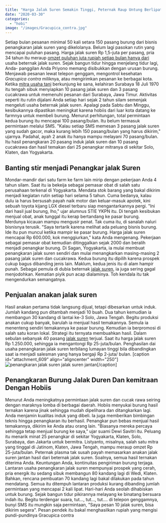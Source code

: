 ```yaml
---
title: "Harga Jalak Suren Semakin Tinggi, Peternak Raup Untung Berlipat"
date: "2020-03-30"
categories: 
  - "hobi"
image: "/images/Gracupica_contra.jpg"
---
```


Setiap bulan pesanan minimal 50 kali setara 150 pasang burung dari bisnis penangkaran jalak suren yang dikelolanya. Belum lagi pasokan rutin yang mencapai puluhan pasang. Harga jalak suren Rp 1,5-juta per pasang, pria 34 tahun itu meraup [omzet puluhan juta rupiah setiap bulan hanya dari](http://localhost/mitra/sukses-raup-omzet-50-juta-dari.html) usaha beternak jalak suren. Sejak bangun tidur hingga menjelang tidur lagi, Anda- panggilan Anda Priyono memang disibukkan dengan urusan burung. Menjawab pesanan lewat telepon genggam, mengontrol kesehatan _Gracupica contra_ miliknya, atau mengirimkan pesanan ke berbagai kota. Ketika [mitra usaha tani](http://localhost/mitra) berkunjung ke sana, kelahiran Surabaya 18 Juli 1970 itu tengah sibuk menyiapkan 10 pasang jalak suren dan 3 pasang cucakrawa untuk memenuhi pesanan dari Surabaya, Jawa Timur. Aktivitas seperti itu rutin dijalani Anda setiap hari sejak 2 tahun silam semenjak mengeluti usaha beternak jalak suren. Apalagi pada Sabtu dan Minggu, kesibukannya dipastikan meningkat karena hobiis dari luar kota datang ke farmnya untuk membeli burung. Menurut perhitungan, total permintaan kedua burung itu mencapai 100 pasang/bulan. Itu belum termasuk permintaan melalui SMS. "Kalau setiap SMS memesan 3 pasang jalak suren yang sudah gacor, maka kurang lebih 150 pasang/bulan yang harus dikirim," ujarnya. Padahal, ayah 2 anak itu hanya mampu melayani 70 pasang/bulan. Itu hasil penangkaran 20 pasang induk jalak suren dan 10 pasang cucakrawa dan hasil temakan dari 25 penangkar mitranya di sekitar Solo, Klaten, dan Yogyakarta.

## Banting stir menjadi Penangkar jalak Suren

Mondar-mandir dari satu farm ke farm lain mirip dengan pekerjaan Anda 4 tahun silam. Saat itu ia bekeija sebagai pemasar obat di salah satu perusahaan terkenal di Yogyakarta. Mendata stok barang yang bakal dikirim menjadi kegiatan rutin setiap hari selama 5 tahun. Cuma bedanya, kalau dulu ia harus bersusah payah naik motor dan keluar-masuk apotek, kini sebuah toyota kijang LGX diesel terbaru siap mengantarkannya pergi. "Ini dari hasil jual burung, lho," ujar alumnus STIE YKPN itu. Di tengah kesibukan menjual obat, anak tunggal itu kerap bertandang ke pasar burung. Merdunya kicauan mampu mengusir penat. Tak cuma itu, di sanalah naluri bisnisnya terusik. "Saya tertarik karena melihat ada peluang bisnis burung. Ide itu pun muncul ketika mampir ke pasar burung. Harga jalak suren mencapai Rp 600.000, kok menggiurkan," kata Anda mengenang. Pekerjaan sebagai pemasar obat kemudian ditinggalkan sejak 2000 dan beralih menjadi penangkar burung. Di Sagan, Yogyakarta, ia mulai membuat penangkaran jalak suren sendiri dan mulai menangkarkan masing-masing 2 pasang jalak suren dan cucakrawa. Kedua burung itu dipilih karena prospek cukup bagus dibanding jenis lain. Maklum, kedua jenis itu di alam hampir punah. Sebagai pemula di dubia beternak [jalak suren](http://datazone.birdlife.org/species/factsheet/103890729), ia juga sering gagal menjodohkan. Kematian piyik pun acap dialaminya. Toh kendala itu tak mengendurkan semangatnya.

## Penjualan anakan jalak suren

Hasil anakan pertama tidak langsung dijual, tetapi dibesarkan untuk induk. Jumlah kandang pun ditambah menjadi 10 buah. Dua tahun kemudian ia membangun 30 kandang di lantai ke-3 Solo, Jawa Tengah. Begitu produksi anakan cukup banyak, barulah ia menjual hasil temakannya. Semula ia menenteng sendiri temakannya ke pasar burung. Kemudian ia berpromosi di salah satu koran lokal. Strategi itu ternyata membuahkan hasil. Dalam sebulan sebanyak 40 pasang [jalak suren](http://datazone.birdlife.org/species/factsheet/103890729) terjual. Saat itu harga jalak suren Rp 1.250.000, sehingga ia mengantongi Rp 25-juta/bulan. Penghasilan dai usaha penangkaran jalak suren terbilang lumayan tinggi bila dibandingkan saat ia menjadi salesman yang hanya bergaji Rp 2-juta/ bulan. \[caption id="attachment\_609" align="aligncenter" width="250"\]![penangkaran jalak suren](/images/Untitled_601x800.jpg) jalak suren jantan\[/caption\]

## Penangkaran Burung Jalak Duren Dan kemitraan Dengan Hobiis

Menurut Anda meningkatnya permintaan jalak suren dan cucak rawa seiring dengan maraknya lomba di berbagai daerah. Hobiis menyukai burung hasil ternakan karena jinak sehingga mudah dipelihara dan ditangkarkan lagi. Anda menjamin kualitas induk yang dibeli. Ia juga memberikan bimbingan teknis hingga penangkaran itu berhasil. Penangkar pun bebas menjual hasil temakannya, dikirim ke Anda atau orang lain. "Biasanya mereka percaya sehingga tetap menjual burung ke saya," ujar suami Dewi Savitri itu. Peluang itu menarik minat 25 penangkar di sekitar Yogyakarta, Klaten, Solo, Surabaya, dan Jakarta untuk bermitra. Listyanto, misalnya, salah satu mitra yang tinggal di Jatinom, Klaten, Jawa Tengah, mampu meraup omzet Rp 25-juta/bulan. Peternak plasma tak susah payah memasarkan anakan jalak suren jantan hasil dari beternak jalak suren. Soalnya, semua hasil ternakan diterima Anda. Keuntungan Anda, kontinuitas pengiriman burung terjaga. Lantaran usaha penangkaran jalak suren mempunyai prospek yang cerah, pria energik itu sedang sibuk membangun 80 kandang lagi di Wedi, Klaten. Bahkan, rencana pembuatan 70 kandang lagi bakal dilakukan pada tahun mendatang. Semua itu ditempuh lantaran produksi kurang dibanding jumlah permintaan yang mencapai 2 kali lipat. Hari-hari Anda seolah dihabiskan untuk burung. Sejak bangun tidur pikirannya melayang ke binatang bersuara indah itu. Begitu terdengar suara, tut..., tut..., tut.... di telepon genggamnya, bunyi SMS itu mungkin saja permintaan, "Saya pesan 10 jalak suren, bisa dikirim segera". Pesan pendek itu bakal menghasilkan rupiah yang mengisi pundi-pundinya Gracupica contra
